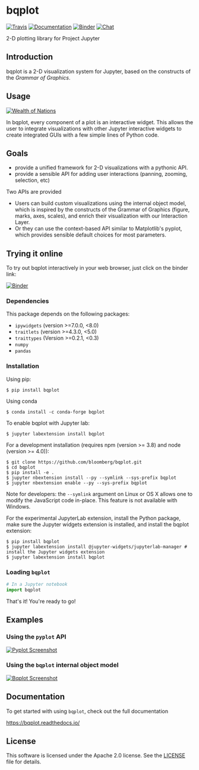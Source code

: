 # bqplot

[![Travis](https://travis-ci.org/bloomberg/bqplot.svg?branch=master)](https://travis-ci.org/bloomberg/bqplot)
[![Documentation](https://readthedocs.org/projects/bqplot/badge/?version=latest)](http://bqplot.readthedocs.org)
[![Binder](https://img.shields.io/badge/launch-binder-brightgreen.svg)](https://mybinder.org/v2/gh/bloomberg/bqplot/0.10.4-binder2?filepath=examples/Index.ipynb)
[![Chat](https://badges.gitter.im/Join%20Chat.svg)](https://gitter.im/jupyter-widgets/Lobby)

2-D plotting library for Project Jupyter

## Introduction

bqplot is a 2-D visualization system for Jupyter, based on the constructs of
the *Grammar of Graphics*.

## Usage

[![Wealth of Nations](./wealth-of-nations.gif)](https://github.com/bloomberg/bqplot/blob/master/examples/Applications/Wealth%20of%20Nations.ipynb)

In bqplot, every component of a plot is an interactive widget. This allows the
user to integrate visualizations with other Jupyter interactive widgets to
create integrated GUIs with a few simple lines of Python code.

## Goals

-   provide a unified framework for 2-D visualizations with a pythonic API.
-   provide a sensible API for adding user interactions (panning, zooming, selection, etc)

Two APIs are provided

- Users can build custom visualizations using the internal object model, which
  is inspired by the constructs of the Grammar of Graphics (figure, marks, axes,
  scales), and enrich their visualization with our Interaction Layer.
- Or they can use the context-based API similar to Matplotlib's pyplot, which
  provides sensible default choices for most parameters.

## Trying it online

To try out bqplot interactively in your web browser, just click on the binder
link:

[![Binder](docs/source/binder-logo.svg)](https://mybinder.org/v2/gh/bloomberg/bqplot/0.10.4-binder2?filepath=examples/Index.ipynb)

### Dependencies

This package depends on the following packages:

- `ipywidgets` (version >=7.0.0, <8.0)
- `traitlets` (version >=4.3.0, <5.0)
- `traittypes` (Version >=0.2.1, <0.3)
- `numpy`
- `pandas`

### Installation

Using pip:

```
$ pip install bqplot
```

Using conda

```
$ conda install -c conda-forge bqplot
```

To enable bqplot with Jupyter lab:

```
$ jupyter labextension install bqplot
```


For a development installation (requires npm (version >= 3.8) and node (version >= 4.0)):

```
$ git clone https://github.com/bloomberg/bqplot.git
$ cd bqplot
$ pip install -e .
$ jupyter nbextension install --py --symlink --sys-prefix bqplot
$ jupyter nbextension enable --py --sys-prefix bqplot
```

Note for developers: the `--symlink` argument on Linux or OS X allows one to
modify the JavaScript code in-place. This feature is not available
with Windows.

For the experimental JupyterLab extension, install the Python package, make sure the Jupyter widgets extension is installed, and install the bqplot extension:

```
$ pip install bqplot
$ jupyter labextension install @jupyter-widgets/jupyterlab-manager # install the Jupyter widgets extension
$ jupyter labextension install bqplot
```

### Loading `bqplot`

```python
# In a Jupyter notebook
import bqplot
```

That's it! You're ready to go!

## Examples

### Using the `pyplot` API

[![Pyplot Screenshot](/pyplot.png)](https://github.com/bloomberg/bqplot/blob/master/examples/Basic%20Plotting/Pyplot.ipynb)

### Using the `bqplot` internal object model

[![Bqplot Screenshot](/bqplot.png)](https://github.com/bloomberg/bqplot/blob/master/examples/Advanced%20Plotting/Advanced%20Plotting.ipynb)

## Documentation

To get started with using `bqplot`, check out the full documentation

https://bqplot.readthedocs.io/

## License

This software is licensed under the Apache 2.0 license. See the [LICENSE](LICENSE) file
for details.

